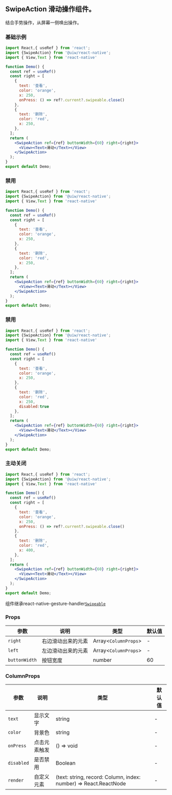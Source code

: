 SwipeAction 滑动操作组件。
---
结合手势操作，从屏幕一侧唤出操作。

### 基础示例

```jsx
import React,{ useRef } from 'react';
import {SwipeAction} from '@uiw/react-native';
import { View,Text } from 'react-native'

function Demo() {
  const ref = useRef()
  const right = [
    {
      text: '查看',
      color: 'orange',
      x: 250,
      onPress: () => ref?.current?.swipeable.close()
    },
    {
      text: '删除',
      color: 'red',
      x: 250,
    },
  ];
  return (
    <SwipeAction ref={ref} buttonWidth={60} right={right}>
      <View><Text>滑动</Text></View>
    </SwipeAction>
  );
}
export default Demo;
```

### 禁用

```jsx
import React,{ useRef } from 'react';
import {SwipeAction} from '@uiw/react-native';
import { View,Text } from 'react-native'

function Demo() {
  const ref = useRef()
  const right = [
    {
      text: '查看',
      color: 'orange',
      x: 250,
    },
    {
      text: '删除',
      color: 'red',
      x: 250,
    },
  ];
  return (
    <SwipeAction ref={ref} buttonWidth={60} right={right}>
      <View><Text>滑动</Text></View>
    </SwipeAction>
  );
}
export default Demo;
```

### 禁用

```jsx
import React,{ useRef } from 'react';
import {SwipeAction} from '@uiw/react-native';
import { View,Text } from 'react-native'

function Demo() {
  const ref = useRef()
  const right = [
    {
      text: '查看',
      color: 'orange',
      x: 250,
    },
    {
      text: '删除',
      color: 'red',
      x: 250,
      disabled:true
    },
  ];
  return (
    <SwipeAction ref={ref} buttonWidth={60} right={right}>
      <View><Text>滑动</Text></View>
    </SwipeAction>
  );
}
export default Demo;
```

### 主动关闭

```jsx
import React,{ useRef } from 'react';
import {SwipeAction} from '@uiw/react-native';
import { View,Text } from 'react-native'

function Demo() {
  const ref = useRef()
  const right = [
    {
      text: '查看',
      color: 'orange',
      x: 250,
      onPress: () => ref?.current?.swipeable.close()
    },
    {
      text: '删除',
      color: 'red',
      x: 400,
    },
  ];
  return (
    <SwipeAction ref={ref} buttonWidth={60} right={right}>
      <View><Text>滑动</Text></View>
    </SwipeAction>
  );
}
export default Demo;
```

组件继承react-native-gesture-handler[`Swipeable`](https://docs.swmansion.com/react-native-gesture-handler/docs/api/components/swipeable)
### Props
| 参数 | 说明 | 类型 | 默认值 |
|------|------|-----|------|
| `right` | 右边滑动出来的元素 | Array<`ColumnProps`> | - |
| `left` | 左边滑动出来的元素 | Array<`ColumnProps`> | - |
| `buttonWidth` | 按钮宽度 |  number | 60 |

### ColumnProps
| 参数 | 说明 | 类型 | 默认值 |
|------|------|-----|------|
| `text` | 显示文字 | string | - |
| `color` | 背景色 | string | - |
| `onPress` | 点击元素触发 |  () => void | - |
| `disabled` | 是否禁用 | Boolean | - |
| `render` | 自定义元素 | (text: string, record: Column, index: number) => React.ReactNode | - |
